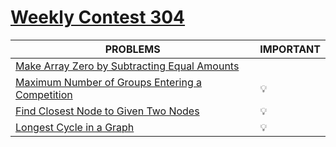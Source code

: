 # [Weekly Contest 304](https://leetcode.com/contest/weekly-contest-304/)
|PROBLEMS|IMPORTANT|
|--------|---------|
|[Make Array Zero by Subtracting Equal Amounts](https://leetcode.com/contest/weekly-contest-304/problems/make-array-zero-by-subtracting-equal-amounts)||
|[Maximum Number of Groups Entering a Competition](https://leetcode.com/contest/weekly-contest-304/problems/maximum-number-of-groups-entering-a-competition)|💡|
|[Find Closest Node to Given Two Nodes](https://leetcode.com/contest/weekly-contest-304/problems/find-closest-node-to-given-two-nodes)|💡|
|[Longest Cycle in a Graph](https://leetcode.com/contest/weekly-contest-304/problems/longest-cycle-in-a-graph)|💡|